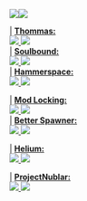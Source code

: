 <img align="center" src="https://github-readme-stats-sigma-five.vercel.app/api?username=vaylor27&show_icons=true&theme=tokyonight" /><img align="center" src="https://github-readme-stats-sigma-five.vercel.app/api/top-langs/?username=vaylor27&layout=compact&show_icons=true&theme=tokyonight" />

| **<a href="https://github.com/vaylor27/Thommas-Mod">Thommas:** <br><img src="https://aschey.tech/tokei/github/vaylor27/Thommas-Mod?category=code" /> <img src="https://img.shields.io/github/stars/vaylor27/Thommas-Mod" /></a>  
| **<a href="https://github.com/vaylor27/soulbound">Soulbound:** <br><img src="https://aschey.tech/tokei/github/vaylor27/soulbound?category=code" /> <img src="https://img.shields.io/github/stars/vaylor27/soulbound" /></a>  
| **<a href="https://github.com/vaylor27/hammerspace">Hammerspace:** <br><img src="https://aschey.tech/tokei/github/vaylor27/hammerspace?category=code" /> <img src="https://img.shields.io/github/stars/vaylor27/hammerspace" /></a>  

| **<a href="https://github.com/vaylor27/mod-locking">Mod Locking:** <br><img src="https://aschey.tech/tokei/github/vaylor27/mod-locking?category=code" /> <img src="https://img.shields.io/github/stars/vaylor27/mod-locking" /></a>  
| **<a href="https://github.com/vaylor27/better-spawner">Better Spawner:** <br><img src="https://aschey.tech/tokei/github/vaylor27/better-spawner?category=code" /> <img src="https://img.shields.io/github/stars/vaylor27/better-spawner" /></a>  


| **<a href="https://github.com/vaylor27/helium-lang">Helium:** <br><img src="https://aschey.tech/tokei/github/vaylor27/helium-lang?category=code" /> <img src="https://img.shields.io/github/stars/vaylor27/helium-lang" /></a>  


| **<a href="https://github.com/Dumb-Code/ProjectNublar">ProjectNublar:** <br><img src="https://aschey.tech/tokei/github/Dumb-Code/ProjectNublar?category=code" /> <img src="https://img.shields.io/github/stars/Dumb-Code/ProjectNublar" /></a>  
